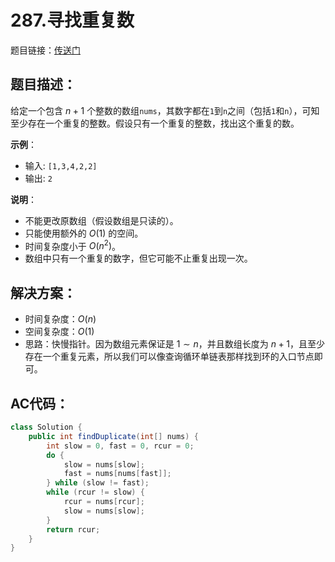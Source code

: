 # 287.寻找重复数
题目链接：[传送门](https://leetcode-cn.com/problems/find-the-duplicate-number/)

## 题目描述：
给定一个包含 $n + 1$ 个整数的数组`nums`，其数字都在`1`到`n`之间（包括`1`和`n`），可知至少存在一个重复的整数。假设只有一个重复的整数，找出这个重复的数。

**示例**：

- 输入: `[1,3,4,2,2]`
- 输出: `2`

**说明**：

- 不能更改原数组（假设数组是只读的）。
- 只能使用额外的 $O(1)$ 的空间。
- 时间复杂度小于 $O(n^2)$。
- 数组中只有一个重复的数字，但它可能不止重复出现一次。

## 解决方案：
- 时间复杂度：$O(n)$
- 空间复杂度：$O(1)$
- 思路：快慢指针。因为数组元素保证是 $1 \sim n$，并且数组长度为 $n+1$，且至少存在一个重复元素，所以我们可以像查询循环单链表那样找到环的入口节点即可。

## AC代码：
```java
class Solution {
	public int findDuplicate(int[] nums) {
		int slow = 0, fast = 0, rcur = 0;
		do {
			slow = nums[slow];
			fast = nums[nums[fast]];
		} while (slow != fast);
		while (rcur != slow) {
			rcur = nums[rcur];
			slow = nums[slow];
		}
		return rcur;
	}
}
```